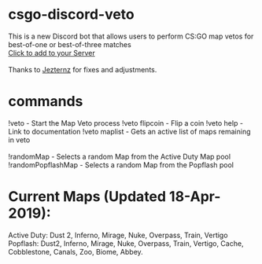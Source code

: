 # csgo-discord-veto
This is a new Discord bot that allows users to perform CS:GO map vetos for best-of-one or best-of-three matches <br />
[Click to add to your Server](https://discordapp.com/api/oauth2/authorize?client_id=424955615631376384&permissions=2048&scope=bot)
<br />
<br />
Thanks to [Jezternz](https://github.com/Jezternz/) for fixes and adjustments.

# commands
!veto - Start the Map Veto process
!veto flipcoin - Flip a coin
!veto help - Link to documentation
!veto maplist - Gets an active list of maps remaining in veto
<br />
<br />
!randomMap   - Selects a random Map from the Active Duty Map pool <br />
!randomPopflashMap   - Selects a random Map from the Popflash pool <br />
  
  
# Current Maps (Updated 18-Apr-2019):
Active Duty: Dust 2, Inferno, Mirage, Nuke, Overpass, Train, Vertigo<br />
Popflash: Dust2, Inferno, Mirage, Nuke, Overpass, Train, Vertigo, Cache, Cobblestone, Canals, Zoo, Biome, Abbey.
